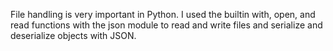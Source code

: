 File handling is very important in Python. I used the builtin with, open, and read functions with the json module to read and write files and serialize and deserialize objects with JSON.
